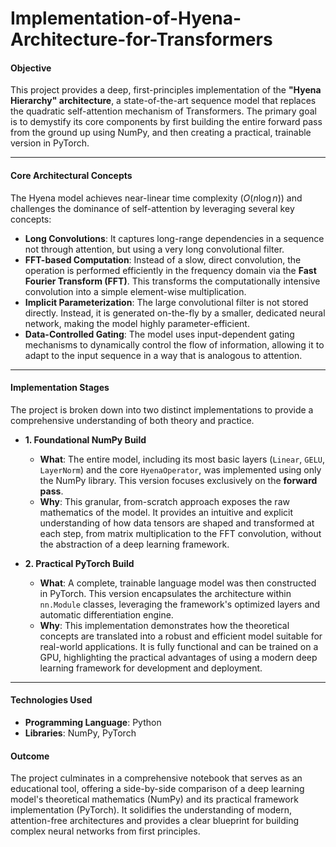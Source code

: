 # Implementation-of-Hyena-Architecture-for-Transformers

#### **Objective**

This project provides a deep, first-principles implementation of the **"Hyena Hierarchy" architecture**, a state-of-the-art sequence model that replaces the quadratic self-attention mechanism of Transformers. The primary goal is to demystify its core components by first building the entire forward pass from the ground up using NumPy, and then creating a practical, trainable version in PyTorch.

---

#### **Core Architectural Concepts**

The Hyena model achieves near-linear time complexity ($O(n \log n)$) and challenges the dominance of self-attention by leveraging several key concepts:

* **Long Convolutions**: It captures long-range dependencies in a sequence not through attention, but using a very long convolutional filter.
* **FFT-based Computation**: Instead of a slow, direct convolution, the operation is performed efficiently in the frequency domain via the **Fast Fourier Transform (FFT)**. This transforms the computationally intensive convolution into a simple element-wise multiplication.
* **Implicit Parameterization**: The large convolutional filter is not stored directly. Instead, it is generated on-the-fly by a smaller, dedicated neural network, making the model highly parameter-efficient.
* **Data-Controlled Gating**: The model uses input-dependent gating mechanisms to dynamically control the flow of information, allowing it to adapt to the input sequence in a way that is analogous to attention.



---

#### **Implementation Stages**

The project is broken down into two distinct implementations to provide a comprehensive understanding of both theory and practice.

* **1. Foundational NumPy Build**
    * **What**: The entire model, including its most basic layers (`Linear`, `GELU`, `LayerNorm`) and the core `HyenaOperator`, was implemented using only the NumPy library. This version focuses exclusively on the **forward pass**.
    * **Why**: This granular, from-scratch approach exposes the raw mathematics of the model. It provides an intuitive and explicit understanding of how data tensors are shaped and transformed at each step, from matrix multiplication to the FFT convolution, without the abstraction of a deep learning framework.

* **2. Practical PyTorch Build**
    * **What**: A complete, trainable language model was then constructed in PyTorch. This version encapsulates the architecture within `nn.Module` classes, leveraging the framework's optimized layers and automatic differentiation engine.
    * **Why**: This implementation demonstrates how the theoretical concepts are translated into a robust and efficient model suitable for real-world applications. It is fully functional and can be trained on a GPU, highlighting the practical advantages of using a modern deep learning framework for development and deployment.

---

#### **Technologies Used**

* **Programming Language**: Python
* **Libraries**: NumPy, PyTorch

#### **Outcome**

The project culminates in a comprehensive notebook that serves as an educational tool, offering a side-by-side comparison of a deep learning model's theoretical mathematics (NumPy) and its practical framework implementation (PyTorch). It solidifies the understanding of modern, attention-free architectures and provides a clear blueprint for building complex neural networks from first principles.
